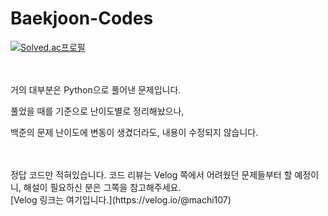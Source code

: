 # Baekjoon-Codes
 
[![Solved.ac프로필](http://mazassumnida.wtf/api/v2/generate_badge?boj=bd2646)](https://solved.ac/bd2646)

<br>
<br>
거의 대부분은 Python으로 풀어낸 문제입니다.

풀었을 때를 기준으로 난이도별로 정리해놨으나, 

백준의 문제 난이도에 변동이 생겼더라도, 내용이 수정되지 않습니다.

<br>
<br>
정답 코드만 적혀있습니다.
코드 리뷰는 Velog 쪽에서 어려웠던 문제들부터 할 예정이니,
해설이 필요하신 분은 그쪽을 참고해주세요.

<br>
[Velog 링크는 여기입니다.](https://velog.io/@machi107)

